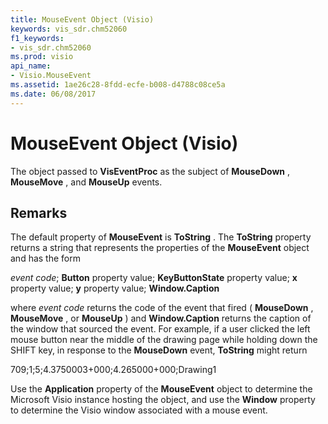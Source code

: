 ```yaml
---
title: MouseEvent Object (Visio)
keywords: vis_sdr.chm52060
f1_keywords:
- vis_sdr.chm52060
ms.prod: visio
api_name:
- Visio.MouseEvent
ms.assetid: 1ae26c28-8fdd-ecfe-b008-d4788c08ce5a
ms.date: 06/08/2017
---
```



# MouseEvent Object (Visio)

The object passed to **VisEventProc** as the subject of **MouseDown** , **MouseMove** , and **MouseUp** events.


## Remarks

The default property of **MouseEvent** is **ToString** . The **ToString** property returns a string that represents the properties of the **MouseEvent** object and has the form

 _event code_; **Button** property value; **KeyButtonState** property value; **x** property value; **y** property value; **Window.Caption**

where  _event code_ returns the code of the event that fired ( **MouseDown** , **MouseMove** , or **MouseUp** ) and **Window.Caption** returns the caption of the window that sourced the event. For example, if a user clicked the left mouse button near the middle of the drawing page while holding down the SHIFT key, in response to the **MouseDown** event, **ToString** might return

709;1;5;4.3750003+000;4.265000+000;Drawing1

Use the **Application** property of the **MouseEvent** object to determine the Microsoft Visio instance hosting the object, and use the **Window** property to determine the Visio window associated with a mouse event.


